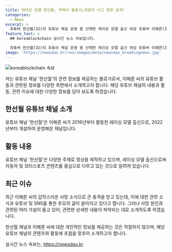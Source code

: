 ```yaml
---
title: 레이싱 모델 한선월, 자택서 몰표사…의문의 사고 현장 공개!
categories:
  - News
excerpt: >
  유튜버 한선월(32)의 유튜브 채널 운영 중 산재한 레이싱 모델 출신 여성 유튜버 이해른(32)의 갑작스러운 사망 소식이 알려졌다. 자택에서 숨진 채 발견된 이 씨에 대한 조사 중인데, 사망 원인과 관련된 루머가 퍼지고 있다. SBS TV 궁금한 이야기 Y 제작진도 이 사건을 다룰 예정이라고 밝혔다. 고인을 잘 아는 분들의 정보를 기다리며, 자살 예방 상담 전화 109가 있다는 점을 강조한다.
feature_text: >
  ## koreablockchain 실시간 뉴스 속보입니다.

  유튜버 한선월(32)의 유튜브 채널 운영 중 산재한 레이싱 모델 출신 여성 유튜버 이해른(32)의 갑작스러운 사망 소식이 알려졌다. 자택에서 숨진 채 발견된 이 씨에 대한 조사 중인데, 사망 원인과 관련된 루머가 퍼지고 있다. SBS TV 궁금한 이야기 Y 제작진도 이 사건을 다룰 예정이라고 밝혔다. 고인을 잘 아는 분들의 정보를 기다리며, 자살 예방 상담 전화 109가 있다는 점을 강조한다.
image: 'https://newsdao.kr/res/images/meta/newsdao_breakingnews.jpg'
---
```


<p><img src="https://newsdao.kr/res/images/meta/newsdao_breakingnews.jpg" alt="koreablockchain 속보" /></p>

<p>저는 유튜브 채널 '한선월'의 관련 정보를 제공하는 블로거로서, 이해른 씨의 유튜브 활동과 관련된 정보를 다양한 측면에서 소개하고자 합니다. 해당 유튜브 채널의 내용과 활동, 관련 이슈에 대한 다양한 정보를 담아 보도록 하겠습니다.</p>

<h2 data-ke-size="size26">한선월 유튜브 채널 소개</h2>

<p>유튜브 채널 '한선월'은 이해른 씨가 2016년부터 활동한 레이싱 모델 출신으로, 2022년부터 개설하여 운영해온 채널입니다.</p>

<h2 data-ke-size="size26">활동 내용</h2>

<p>유튜브 채널 '한선월'은 다양한 주제로 영상을 제작하고 있으며, 레이싱 모델 출신으로써 자동차 및 모터스포츠 콘텐츠를 중심으로 다루고 있는 것으로 알려져 있습니다.</p>

<h2 data-ke-size="size26">최근 이슈</h2>

<p>최근 이해른 씨의 갑작스러운 사망 소식으로 큰 충격을 받고 있는데, 이에 대한 관련 소식과 유튜브 및 SNS를 통한 추모의 글이 쏟아지고 있다고 합니다. 그러나 사망 원인과 관련된 여러 가설이 돌고 있어, 관련한 상세한 내용이 파악되는 대로 소개하도록 하겠습니다.</p>

<p>한선월 채널과 이해른 씨에 대한 개인적인 정보를 제공하는 것은 적절하지 않으며, 해당 유튜브 채널의 콘텐츠와 활동에 초점을 맞추어 소개하고자 합니다.</p>
실시간 뉴스 속보는, <a href="https://newsdao.kr" rel="dofollow">https://newsdao.kr</a>


